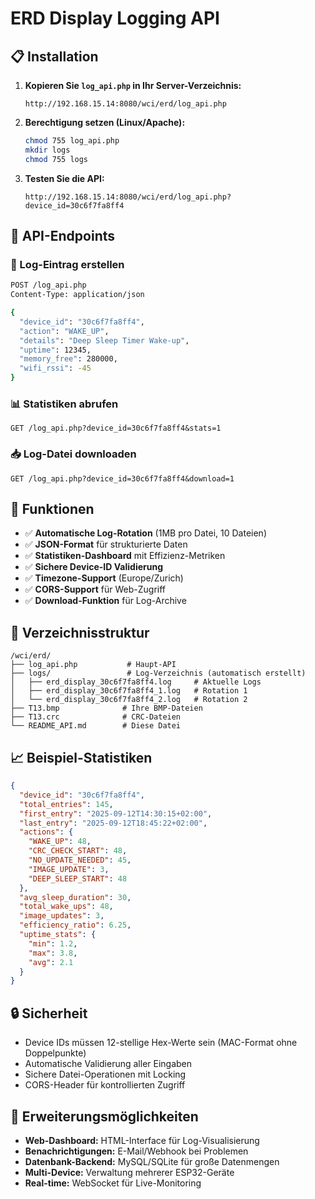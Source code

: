 # ERD Display Logging API

## 📋 Installation

1. **Kopieren Sie `log_api.php` in Ihr Server-Verzeichnis:**
   ```
   http://192.168.15.14:8080/wci/erd/log_api.php
   ```

2. **Berechtigung setzen (Linux/Apache):**
   ```bash
   chmod 755 log_api.php
   mkdir logs
   chmod 755 logs
   ```

3. **Testen Sie die API:**
   ```
   http://192.168.15.14:8080/wci/erd/log_api.php?device_id=30c6f7fa8ff4
   ```

## 🔧 API-Endpoints

### 📝 Log-Eintrag erstellen
```bash
POST /log_api.php
Content-Type: application/json

{
  "device_id": "30c6f7fa8ff4",
  "action": "WAKE_UP",
  "details": "Deep Sleep Timer Wake-up",
  "uptime": 12345,
  "memory_free": 280000,
  "wifi_rssi": -45
}
```

### 📊 Statistiken abrufen
```
GET /log_api.php?device_id=30c6f7fa8ff4&stats=1
```

### 📥 Log-Datei downloaden
```
GET /log_api.php?device_id=30c6f7fa8ff4&download=1
```

## 🎯 Funktionen

- ✅ **Automatische Log-Rotation** (1MB pro Datei, 10 Dateien)
- ✅ **JSON-Format** für strukturierte Daten
- ✅ **Statistiken-Dashboard** mit Effizienz-Metriken
- ✅ **Sichere Device-ID Validierung**
- ✅ **Timezone-Support** (Europe/Zurich)
- ✅ **CORS-Support** für Web-Zugriff
- ✅ **Download-Funktion** für Log-Archive

## 📁 Verzeichnisstruktur

```
/wci/erd/
├── log_api.php           # Haupt-API
├── logs/                 # Log-Verzeichnis (automatisch erstellt)
│   ├── erd_display_30c6f7fa8ff4.log     # Aktuelle Logs
│   ├── erd_display_30c6f7fa8ff4_1.log   # Rotation 1
│   └── erd_display_30c6f7fa8ff4_2.log   # Rotation 2
├── T13.bmp              # Ihre BMP-Dateien
├── T13.crc              # CRC-Dateien
└── README_API.md        # Diese Datei
```

## 📈 Beispiel-Statistiken

```json
{
  "device_id": "30c6f7fa8ff4",
  "total_entries": 145,
  "first_entry": "2025-09-12T14:30:15+02:00",
  "last_entry": "2025-09-12T18:45:22+02:00",
  "actions": {
    "WAKE_UP": 48,
    "CRC_CHECK_START": 48,
    "NO_UPDATE_NEEDED": 45,
    "IMAGE_UPDATE": 3,
    "DEEP_SLEEP_START": 48
  },
  "avg_sleep_duration": 30,
  "total_wake_ups": 48,
  "image_updates": 3,
  "efficiency_ratio": 6.25,
  "uptime_stats": {
    "min": 1.2,
    "max": 3.8,
    "avg": 2.1
  }
}
```

## 🔒 Sicherheit

- Device IDs müssen 12-stellige Hex-Werte sein (MAC-Format ohne Doppelpunkte)
- Automatische Validierung aller Eingaben
- Sichere Datei-Operationen mit Locking
- CORS-Header für kontrollierten Zugriff

## 🚀 Erweiterungsmöglichkeiten

- **Web-Dashboard:** HTML-Interface für Log-Visualisierung
- **Benachrichtigungen:** E-Mail/Webhook bei Problemen
- **Datenbank-Backend:** MySQL/SQLite für große Datenmengen
- **Multi-Device:** Verwaltung mehrerer ESP32-Geräte
- **Real-time:** WebSocket für Live-Monitoring
